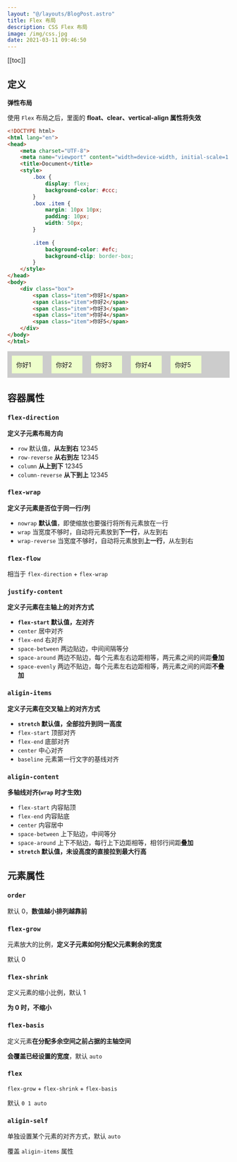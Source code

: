 ```yaml
---
layout: "@/layouts/BlogPost.astro"
title: Flex 布局
description: CSS Flex 布局
image: /img/css.jpg
date: 2021-03-11 09:46:50
---
```


[[toc]]

## 定义

**弹性布局**

<n-alert type="warning">使用 `Flex` 布局之后，里面的 **float、clear、vertical-align 属性将失效**</n-alert>

```html
<!DOCTYPE html>
<html lang="en">
<head>
	<meta charset="UTF-8">
	<meta name="viewport" content="width=device-width, initial-scale=1.0">
	<title>Document</title>
	<style>
		.box {
			display: flex;
			background-color: #ccc;
		}
		.box .item {
			margin: 10px 10px;
			padding: 10px;
			width: 50px;
		}
	
		.item {
			background-color: #efc;
			background-clip: border-box;
		}
	</style>
</head>
<body>
	<div class="box">
		<span class="item">你好1</span>
		<span class="item">你好2</span>
		<span class="item">你好3</span>
		<span class="item">你好4</span>
		<span class="item">你好5</span>
	</div>
</body>
</html>
```

<style lang="scss" scoped>
.box {
	display: flex;
	background-color: #ccc;

	.item {
		margin: 10px 10px;
		padding: 10px;
		width: 50px;
		
		background-color: #efc;
		background-clip: border-box;
	}
}
</style>

<div class="box">
	<span class="item">你好1</span>
	<span class="item">你好2</span>
	<span class="item">你好3</span>
	<span class="item">你好4</span>
	<span class="item">你好5</span>
</div>

## 容器属性

### `flex-direction`

**定义子元素布局方向**
  - `row` 默认值，**从左到右** 12345
  - `row-reverse` **从右到左** 12345
  - `column` **从上到下** 12345
  - `column-reverse` **从下到上** 12345


### `flex-wrap`

**定义子元素是否位于同一行/列**
  - `nowrap` **默认值**，即使缩放也要强行将所有元素放在一行
  - `wrap` 当宽度不够时，自动将元素放到**下一行**，从左到右
  - `wrap-reverse` 当宽度不够时，自动将元素放到**上一行**，从左到右

### `flex-flow`
  相当于 `flex-direction` + `flex-wrap`

### `justify-content`

**定义子元素在<span class="text-red-500 font-900">主轴</span>上的对齐方式**
  - **`flex-start` 默认值，左对齐**
  - `center` 居中对齐
  - `flex-end` 右对齐
  - `space-between` 两边贴边，中间间隔等分
  - `space-around` 两边不贴边，每个元素左右边距相等，两元素之间的间距**叠加**
  - `space-evenly` 两边不贴边，每个元素左右边距相等，两元素之间的间距**不叠加**

### `aligin-items`

**定义子元素在<span class="text-red-500 font-900">交叉轴</span>上的对齐方式**
  - **`stretch` 默认值，全部拉升到同一高度**
  - `flex-start` 顶部对齐
  - `flex-end` 底部对齐
  - `center` 中心对齐
  - `baseline` 元素第一行文字的基线对齐

### `aligin-content`

**多轴线对齐(`wrap` 时才生效)**
  - `flex-start` 内容贴顶
  - `flex-end` 内容贴底
  - `center` 内容居中
  - `space-between` 上下贴边，中间等分
  - `space-around` 上下不贴边，每行上下边距相等，相邻行间距**叠加**
  - **`stretch` 默认值，未设高度的直接拉到最大行高**

## 元素属性

### `order`

默认 0，**数值越小排列越靠前**

### `flex-grow`

元素放大的比例，**定义子元素如何分配父元素剩余的宽度**

默认 0

### `flex-shrink`

定义元素的缩小比例，默认 1

**为 0 时，不缩小**

### `flex-basis`

定义元素**在分配多余空间之前占据的主轴空间**

**会覆盖已经设置的宽度**，默认 `auto`

### `flex`
  
`flex-grow` + `flex-shrink` + `flex-basis`

默认 `0 1 auto`

### `aligin-self`

单独设置某个元素的对齐方式，默认 `auto`

覆盖 `aligin-items` 属性